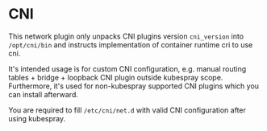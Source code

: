 CNI
==============

This network plugin only unpacks CNI plugins version `cni_version` into `/opt/cni/bin` and instructs implementation of container runtime cri to use cni.

It's intended usage is for custom CNI configuration, e.g. manual routing tables + bridge + loopback CNI plugin outside kubespray scope. Furthermore, it's used for non-kubespray supported CNI plugins which you can install afterward.

You are required to fill `/etc/cni/net.d` with valid CNI configuration after using kubespray.

